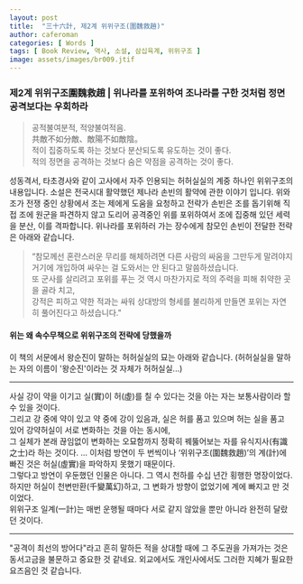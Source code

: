 ```yaml
---
layout: post
title:  "三十六計, 제2계 위위구조(圍魏救趙)"
author: caferoman
categories: [ Words ]
tags: [ Book Review, 역사, 소설, 삼십육계, 위위구조 ]
image: assets/images/br009.jtif
---
```

### 제2계 위위구조圍魏救趙 |  위나라를 포위하여 조나라를 구한 것처럼 정면 공격보다는 우회하라

> 공적불여분적, 적양불여적음.   
共敵不如分敵、敵陽不如敵陰。   
적이 집중하도록 하는 것보다 분산되도록 유도하는 것이 좋다.   
적의 정면을 공격하는 것보다 숨은 약점을 공격하는 것이 좋다.

성동격서, 타초경사와 같이 고사에서 자주 인용되는 허허실실의 계중 하나인 위위구조의 내용입니다.
소설은 전국시대 활약했던 제나라 손빈의 활약에 관한 이야기 입니다.
위와 조가 전쟁 중인 상황에서 조는 제에게 도움을 요청하고 전략가 손빈은 조를 돕기위해 직접 조에 원군을 파견하지 않고
도리어 공격중인 위를 포위하여서 조에 집중해 있던 세력을 분산, 이를 격파합니다.
위나라를 포위하러 가는 장수에게 참모인 손빈이 전달한 전략은 아래와 같습니다.

> “참모께선 혼란스러운 무리를 해체하려면 다른 사람의 싸움을 그만두게 말려야지 거기에 개입하여 싸우는 걸 도와서는 안 된다고 말씀하셨습니다.   
또 군사를 살리려고 포위를 푸는 것 역시 마찬가지로 적의 주력을 피해 취약한 곳을 골라 치고,   
강적은 피하고 약한 적과는 싸워 상대방의 형세를 불리하게 만들면 포위는 자연히 풀어진다고 하셨습니다."

#### 위는 왜 속수무책으로 위위구조의 전략에 당했을까

이 책의 서문에서 왕순진이 말하는 허허실실의 묘는 아래와 같습니다.
(허허실실을 말하는 자의 이름이 '왕순진'이라는 것 자체가 허허실실...)

---

사실 강이 약을 이기고 실(實)이 허(虛)를 칠 수 있다는 것을 아는 자는 보통사람이라 할 수 있을 것이다.   
그리고 강 중에 약이 있고 약 중에 강이 있음과, 실은 허를 품고 있으며 허는 실을 품고 있어 강약허실이 서로 변화하는 것을 아는 동시에,   
그 실체가 본래 끊임없이 변화하는 오묘함까지 정확히 꿰뚫어보는 자를 유식지사(有識之士)라 하는 것이다.
...
이처럼 방연이 두 번씩이나 ‘위위구조(圍魏救趙)’의 계(計)에 빠진 것은 허실(虛實)을 파악하지 못했기 때문이다.   
그렇다고 방연이 우둔했던 인물은 아니다. 그 역시 천하를 수십 년간 횡행한 명장이었다.   
하지만 허실이 천변만환(千變萬幻)하고, 그 변화가 방향이 없었기에 계에 빠지고 만 것이었다.   
위위구조 일계(一計)는 매번 운행될 때마다 서로 같지 않았을 뿐만 아니라 완전히 달랐던 것이다.

---

"공격이 최선의 방어다"라고 흔히 말하든 적을 상대할 때에 그 주도권을 가져가는 것은 동서고금을 불문하고 중요한 것 같네요.
외교에서도 개인사에서도 그러한 지혜가 필요한 요즈음인 것 같습니다.